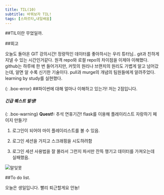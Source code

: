 ```yaml
---
title: TIL(10)
subtitle: 바꿔보자 TIL!
tags: [스파르타,내일배움]
---
```



##TIL이란 무었일까.


##회고

오늘도 돌아온 GIT 강의시간!
정량적인 데이터를 좋아하시는 우리 튜터님..
git과 친하게 지낼 수 있는 시간인거같다.
원격 repo와 로컬 repo의 차이점을 이제야 이해했다.
github는 하루에 한 번 들어가지만, 커밋의 원리나 브랜치의 원리도 가볍게 알고 넘어갔는데, 알면 알 수록 신기한 기술이다.
pull과 murge의 개념의 팀원들에게 알려주었다.
learning by study를 실현했다.

{: .box-error}
##파이썬에 대해 얼마나 이해하고 있는가!
저는 2점입니다.

##### 긴급 퀘스트 발생!
{: .box-warning}
**Quest!:** 추석 연휴기간! flask를 이용해 플레이리스트 자랑하기 페이지 만들기!

1. 로그인이 되어야 마이 플레이리스트를  볼 수 있음.

2. 로그인 세션을 가지고 스크래핑을 시도하려함

3. 로그인 세션 사용법을 잘 몰라서 그런지 파서만 잔뜩 챙기고 데이터를 가져오는데 실패했음.

![말잊못](https://jjalbang.today/files/jjalbox/2021/06/20210623_60d2a1d384bad.jpg)

##To do list.

오늘은 생일입니다. 빨리 퇴근할게요 안뇽!
